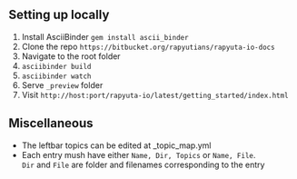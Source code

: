## Setting up locally
1. Install AsciiBinder `gem install ascii_binder`  
2. Clone the repo `https://bitbucket.org/rapyutians/rapyuta-io-docs`  
3. Navigate to the root folder  
4. `asciibinder build`  
5. `asciibinder watch`  
6. Serve `_preview` folder  
7. Visit `http://host:port/rapyuta-io/latest/getting_started/index.html`  

## Miscellaneous
- The leftbar topics can be edited at _topic_map.yml  
- Each entry mush have either `Name, Dir, Topics` or `Name, File`.  
  `Dir` and `File` are folder and filenames corresponding to the entry